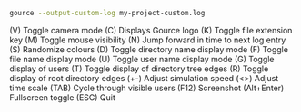 ```zsh
gource --output-custom-log my-project-custom.log
```
(V)   Toggle camera mode
(C)   Displays Gource logo
(K)   Toggle file extension key
(M)   Toggle mouse visibility
(N)   Jump forward in time to next log entry
(S)   Randomize colours
(D)   Toggle directory name display mode
(F)   Toggle file name display mode
(U)   Toggle user name display mode
(G)   Toggle display of users
(T)   Toggle display of directory tree edges
(R)   Toggle display of root directory edges
(+-)  Adjust simulation speed
(<>)  Adjust time scale
(TAB) Cycle through visible users
(F12) Screenshot
(Alt+Enter) Fullscreen toggle
(ESC) Quit
